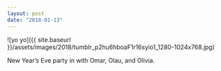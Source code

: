 ```yaml
---
layout: post
date: "2018-01-13"
---
```


![yo yo]({{ site.baseurl }}/assets/images/2018/tumblr_p2hu6hboaF1r16syio1_1280-1024x768.jpg)

New Year’s Eve party in with Omar, Olau, and Olivia.
